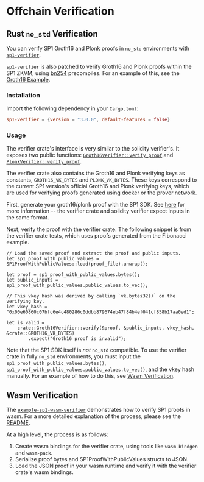 # Offchain Verification

## Rust `no_std` Verification

You can verify SP1 Groth16 and Plonk proofs in `no_std` environments with [`sp1-verifier`](https://docs.rs/sp1-verifier/latest/sp1_verifier/).

`sp1-verifier` is also patched to verify Groth16 and Plonk proofs within the SP1 ZKVM, using
[bn254](https://blog.succinct.xyz/succinctshipsprecompiles/) precompiles. For an example of this, see
the [Groth16 Example](https://github.com/succinctlabs/sp1/tree/main/examples/groth16/).

### Installation

Import the following dependency in your `Cargo.toml`:

```toml
sp1-verifier = {version = "3.0.0", default-features = false}
```

### Usage

The verifier crate's interface is very similar to the solidity verifier's. It exposes two public functions:
[`Groth16Verifier::verify_proof`](https://docs.rs/sp1-verifier/latest/src/sp1_verifier/groth16.rs.html)
and [`PlonkVerifier::verify_proof`](https://docs.rs/sp1-verifier/latest/src/sp1_verifier/plonk.rs.html).

The verifier crate also contains the Groth16 and Plonk verifying keys as constants, `GROTH16_VK_BYTES` and `PLONK_VK_BYTES`. These
keys correspond to the current SP1 version's official Groth16 and Plonk verifying keys, which are used for verifying proofs generated
using docker or the prover network.

First, generate your groth16/plonk proof with the SP1 SDK. See [here](./onchain/getting-started.md#generating-sp1-proofs-for-onchain-verification)
for more information -- the verifier crate and solidity verifier expect inputs in the same format.

Next, verify the proof with the verifier crate. The following snippet is from the verifier crate tests, which uses
proofs generated from the Fibonacci example.

```rust,noplayground
// Load the saved proof and extract the proof and public inputs.
let sp1_proof_with_public_values = SP1ProofWithPublicValues::load(proof_file).unwrap();

let proof = sp1_proof_with_public_values.bytes();
let public_inputs = sp1_proof_with_public_values.public_values.to_vec();

// This vkey hash was derived by calling `vk.bytes32()` on the verifying key.
let vkey_hash = "0x00e60860c07bfc6e4c480286c0ddbb879674eb47f84b4ef041cf858b17aa0ed1";

let is_valid =
    crate::Groth16Verifier::verify(&proof, &public_inputs, vkey_hash, &crate::GROTH16_VK_BYTES)
        .expect("Groth16 proof is invalid");
```

Note that the SP1 SDK itself is *not* `no_std` compatible. To use the verifier crate in fully `no_std` environments,
you must input the `sp1_proof_with_public_values.bytes()`, `sp1_proof_with_public_values.public_values.to_vec()`,
and the vkey hash manually. For an example of how to do this, see [Wasm Verification](#wasm-verification).

## Wasm Verification

The [`example-sp1-wasm-verifier`](https://github.com/succinctlabs/example-sp1-wasm-verifier) demonstrates how to
verify SP1 proofs in wasm. For a more detailed explanation of the process, please see the [README](https://github.com/succinctlabs/example-sp1-wasm-verifier/blob/main/README.md).

At a high level, the process is as follows:

1. Create wasm bindings for the verifier crate, using tools like `wasm-bindgen` and `wasm-pack`.
2. Serialize proof bytes and SP1ProofWithPublicValues structs to JSON.
3. Load the JSON proof in your wasm runtime and verify it with the verifier crate's wasm bindings.
